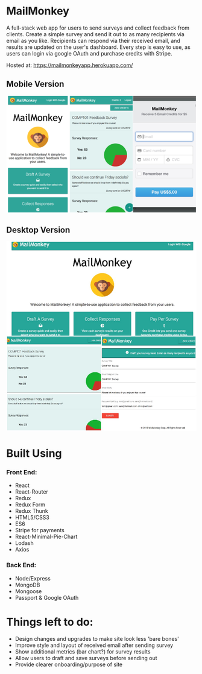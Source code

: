 # MailMonkey

A full-stack web app for users to send surveys and collect feedback from clients. 
Create a simple survey and send it out to as many recipients via email as you like. 
Recipients can respond via their received email, and results are updated on the user's dashboard.
Every step is easy to use, as users can login via google OAuth and purchase credits with Stripe.

Hosted at: https://mailmonkeyapp.herokuapp.com/

## Mobile Version

![](/server/screenshots/MailMonkeyMobile.jpg)

## Desktop Version

![](/server/screenshots/MailMonkeyDesktop.jpg)

# Built Using 

### Front End:
- React
- React-Router
- Redux
- Redux Form
- Redux Thunk
- HTML5/CSS3
- ES6
- Stripe for payments
- React-Minimal-Pie-Chart
- Lodash
- Axios

### Back End:
- Node/Express
- MongoDB
- Mongoose
- Passport & Google OAuth

# Things left to do:
- Design changes and upgrades to make site look less 'bare bones'
- Improve style and layout of received email after sending survey
- Show additional metrics (bar chart?) for survey results
- Allow users to draft and save surveys before sending out
- Provide clearer onboarding/purpose of site 

